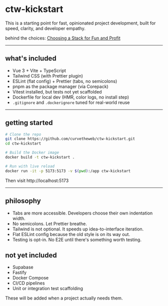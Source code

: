 # ctw-kickstart

This is a starting point for fast, opinionated project development, built for speed, clarity, and developer empathy.

behind the choices: [Choosing a Stack for Fun and Profit](https://ctw.dev/blog/choosing-a-stack)

---

## what's included

- Vue 3 + Vite + TypeScript
- Tailwind CSS (with Prettier plugin)
- ESLint (flat config) + Prettier (tabs, no semicolons)
- pnpm as the package manager (via Corepack)
- Vitest installed, but tests not yet scaffolded
- Dockerfile for local dev (HMR, color logs, no install step)
- `.gitignore` and `.dockerignore` tuned for real-world reuse

---

## getting started

```bash
# Clone the repo
git clone https://github.com/curvetheweb/ctw-kickstart.git
cd ctw-kickstart

# Build the Docker image
docker build -t ctw-kickstart .

# Run with live reload
docker run -it -p 5173:5173 -v $(pwd):/app ctw-kickstart
```

Then visit http://localhost:5173

---
## philosophy
- Tabs are more accessible. Developers choose their own indentation width.
- No semicolons. Let Prettier breathe.
- Tailwind is not optional. It speeds up idea-to-interface iteration.
- Flat ESLint config because the old style is on its way out.
- Testing is opt-in. No E2E until there's something worth testing.

## not yet included
- Supabase
- Fastify
- Docker Compose
- CI/CD pipelines
- Unit or integration test scaffolding

These will be added when a project actually needs them.